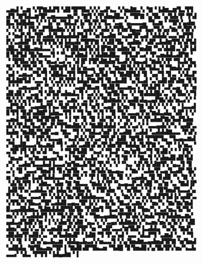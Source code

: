 ▃▅▟▝▃▆▝▞▛▇▟▟▜▝▟▊▜▛▜▙▞▞▞▃▟▚▃▝▞▅▟▇▃▚▝▇▝▐▟▆▃▆▜▃▜▜▟▜▝▇▜▟▃▆▜▛▃▅▃▃▃▆▞▚▝▇▜▝▞▛▟▅▟█▃▚▝▜▛▇▝▄▜▙▝▄▜▟▞▛▝▛▟█▃▜▟█▟▅▝▞▝▐▞▚▞▜▟▃▛▐▞▜▞▛▞▜▃▝▃▄▝▄▃▃▃▄▝▜▃▆▝▝▜▛▞▄▟▅▞▝▞▟▝▐▜▞▃▛▜▙▟▆▞▞▟▝▝▄▟▞▞▚▟▞▞▜▜▅▜▄▃▛▜▄▞▜▞▄▞▆▞▚▜▛▞▞▝▅▟▚▜▃▜▛▃▟▞▙▟▄▟▟▟▜▟▝▝▅▜▃▟▆▝▚▃▆▜▛▃▟▝▟▟▟▞▃▃▚▟▜▜▛▞▃▟▟▛▐▞▙▜▜▜▞▟▐▟▄▟▞▜▛▛▇▝▞▟▊▜▙▝▄▟▆▞▝▟▛▃▙▟▆▜▜▞▟▜▟▟█▃▜▟█▃▅▟▃▃▚▝▝▞▛▟▉▟▟▜▞▟▐▛▇▟▚▟▆▞▆▝▅▟▇▝▚▞▟▟▊▃▚▛▐▟▊▜▟▜▟▝█▞▆▃▃▜▝▝▚▃▛▟▆▟▝▞▟▟▇▟█▃▝▜▜▃▛▃▞▝▛▃▅▟▟▃▟▛▇▝▝▝█▜▙▞▟▞▅▝▅▃▞▃▞▃▝▟▐▛▐▜▛▟▇▟▅▜▃▟▚▜▄▃▟▝▆▟▞▞▛▝▜▃▙▜▄▜▞▝▚▜▜▞▚▞▄▝▇▛▇▜▝▟▐▞▅▃▄▝▄▞▚▝▆▟▊▜▞▞▟▞▜▟▃▜▝▜▅▟▞▃▛▝▚▟▝▃▅▃▞▜▞▜▝▟█▟▃▜▜▝▜▜▃▞▅▜▟▝▜▝▇▟█▜▟▝▊▝▄▞▜▝▊▃▝▞▟▃▛▜▟▟▇▜▟▝▃▃▜▝▞▃▛▞▛▛▐▟▄▛▇▟▜▝▉▃▙▟▊▝▄▜▃▟▝▃▚▟▊▟▛▟▆▝▊▜▞▝▝▃▅▃▄▟▚▝▚▞▝▞▝▝▝▃▄▛▇▃▅▝▉▟▊▜▃▃▅▃▚▝▛▟▟▜▝▃▛▃▄▝▛▝▅▟▊▟▊▞▝▃▄▜▝▟▜▟▚▟▅▟▃▜▝▃▞▞▄▝▆▜▙▜▃▝▞▝▉▟▟▟█▞▃▝▄▜▙▞▞▜▜▞▞▞▄▜▚▜▅▝▃▞▞▃▝▃▆▞▝▃▜▞▞▝█▟▆▟▞▞▄▟▊▟▄▃▄▛▇▞▟▞▅▃▞▞▝▃▛▜▟▞▝▃▄▟▅▜▚▃▜▟▚▟▞▞▜▝▅▜▝▃▄▛▐▞▅▞▜▝▇▝▟▞▞▝▞▝▄▝▐▃▃▟▊▜▜▝▉▟▚▟▇▛▐▟▅▃▜▜▝▝▜▝▆▝▚▜▝▝█▝▜▞▃▃▄▜▚▞▆▟▃▟▄▝▟▛▐▝▞▃▅▟▝▜▟▞▜▟▜▛▇▜▃▝▐▝▛▝▊▝▉▝▟▞▜▞▝▞▜▞▜▝▚▜▚▟▅▛▇▞▙▟▜▟▅▟▞▞▛▟▄▜▃▞▛▃▛▞▜▜▅▟▇▞▞▝▇▟▉▟▟▟▝▃▛▞▃▞▞▝▃▃▄▟▞▞▚▝▄▟▛▃▙▟▅▝▆▟█▞▜▟▛▃▄▝▇▃▝▜▝▞▜▟▃▞▅▛▐▞▃▟▇▝▃▟▟▝▃▟▟▟▇▃▃▝▛▟▚▃▚▝▐▝▊▝▐▜▚▜▃▃▄▝▚▃▛▟▞▞▛▃▞▜▚▛▐▟▊▝▇▜▟▝▛▜▛▜▄▝▜▃▄▃▆▟▞▜▄▟█▃▃▞▙▃▆▟▝▜▝▃▟▞▃▟▊▟▚▞▛▟▅▜▛▜▟▟▄▜▞▛▇▝▃▝▛▝▐▞▅▃▝▃▜▛▐▜▝▟▚▞▟▝▚▃▝▝▜▟▜▟▉▝▚▃▞▝▜▃▛▝▅▞▆▜▃▞▜▝▊▟▊▞▝▝▐▜▞▝▅▃▅▝▚▞▆▃▆▃▄▞▆▝▐▝▇▟▚▃▙▞▝▝▞▃▜▝▇▝▝▝▇▃▜▝▞▟▅▟▊▟▊▜▟▞▚▝▃▟▅▜▃▃▙▟▐▃▃▞▆▜▅▃▙▜▟▝▛▞▚▝▞▝▚▃▝▟▚▜▞▟▇▜▚▝▄▃▜▝▊▃▚▝█▝▃▃▞▜▅▟▜▝▊▞▆▜▙▝▃▝▅▜▟▞▅▃▄▃▝▝▆▞▝▃▙▞▛▃▄▜▃▟▛▝█▞▅▝▄▃▟▛▐▃▆▜▟▟▃▃▛▜▞▜▞▝▝▛▐▝▉▞▙▝▉▝▞▃▄▟▄▝█▝▊▟▉▝▚▝▇▝▞▝▟▞▙▜▜▝▝▟▆▃▝▟▅▝▇▝▇▃▃▝▆▟▞▞▛▝▚▃▄▃▛▃▛▟█▝▚▞▆▝▃▝▇▟▐▛▐▟▊▜▚▞▃▟▟▃▚▛▐▟▄▜▞▜▙▞▙▝▐▜▛▟▅▝▚▝▅▜▙▞▝▟▝▝▉▜▅▟▜▃▃▞▄▜▝▝▆▃▝▃▃▞▛▝▞▟▞▞▆▞▟▜▟▟▅▃▃▝▚▝▄▝▆▞▞▃▚▞▙▟▟▜▜▟▐▞▄▟▛▃▚▜▜▞▚▜▙▃▞▜▛▃▟▟▊▃▄▃▜▛▐▞▞▝▜▞▙▝▇▃▞▃▆▞▞▝▅▞▚▝▆▞▆▞▆▟▉▃▄▟█▟▅▃▜▟▇▟▟▟▛▜▙▜▙▝▛▟▆▜▝▜▃▞▅▝▉▟▝▜▅▞▚▝▃▞▅▃▜▞▜▞▅▞▞▝▞▃▟▟▟▜▝▞▝▜▞▟▚▞▙▝▝▜▅▃▄▟▅▞▛▜▛▟▞▞▅▟▞▜▜▜▟▟▅▃▆▞▄▟▃▟▜▟▛▞▆▝▐▝▞▟▅▜▞▟▇▝▄▃▚▝▞▃▄▞▟▟▆▟▞▞▚▃▅▞▅▞▄▜▞▞▝▟▊▟▅▞▚▟▞▞▃▜▞▃▅▟▊▃▛▞▟▜▛▝▅▝▚▟▛▃▃▞▆▜▙▛▐▃▟▟▄▝▚▞▙▝▇▟▚▟▉▟▅▜▚▟▉▞▃▝▚▞▙▟▆▟▛▝▐▟▇▝▜▝▛▃▚▟▝▃▃▝▟▃▛▜▝▃▆▟▝▃▝▝▜▝▞▝▊▝▝▟▚▞▄▃▙▃▆▝▟▟▄▃▙▃▞▞▅▃▃▜▝▞▄▜▅▟▆▃▄▟▅▟▜▛▇▝▅▜▅▟▚▟█▟▄▝▇▜▙▃▅▞▜▛▐▝▇▟▊▟▛▜▙▃▅▝▜▟█▝▊▜▅▟▊▞▄▜▙▜▛▞▅▞▚▃▙▃▃▞▝▟▃▝▛▜▜▝▐▟▄▟▆▝▐
